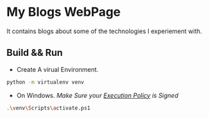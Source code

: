 # My Blogs WebPage

It contains blogs about some of the technologies I experiement with.

## Build && Run

- Create A virual Environment.

```bash
python -m virtualenv venv
```

- On Windows. _Make Sure your [Execution Policy](https://learn.microsoft.com/en-us/powershell/module/microsoft.powershell.security/set-executionpolicy?view=powershell-7.4) is Signed_

```bash
.\venv\Scripts\activate.ps1
```
